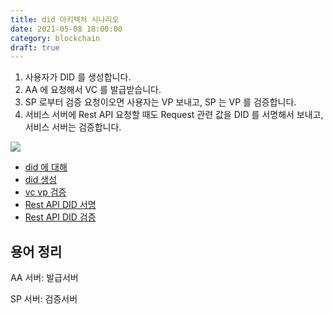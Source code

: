 ```yaml
---
title: did 아키텍처 시나리오
date: 2021-05-08 18:00:00
category: blockchain
draft: true
---
```


1. 사용자가 DID 를 생성합니다.
2. AA 에 요청해서 VC 를 발급받습니다.
3. SP 로부터 검증 요청이오면 사용자는 VP 보내고, SP 는 VP 를 검증합니다.
4. 서비스 서버에 Rest API 요청할 때도 Request 관련 값을 DID 를 서명해서 보내고, 서비스 서버는 검증합니다.

![](./images/did-아키텍처-시나리오-1.png)

- [did 에 대해](../did-outline/index)
- [did 생성](../did-creation/index)
- [vc vp 검증](../verify-vc-and-vp/index)
- [Rest API DID 서명](../sign-did-in-rest-api/index)
- [Rest API DID 검증](../verify-did-in-rest-api/index)

## 용어 정리

AA 서버: 발급서버

SP 서버: 검증서버
